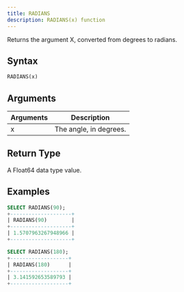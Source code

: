 ```yaml
---
title: RADIANS
description: RADIANS(x) function
---
```


Returns the argument X, converted from degrees to radians.

## Syntax

```sql
RADIANS(x)
```

## Arguments

| Arguments   | Description |
| ----------- | ----------- |
| x | The angle, in degrees. |

## Return Type

A Float64 data type value.


## Examples

```sql
SELECT RADIANS(90);
+--------------------+
| RADIANS(90)        |
+--------------------+
| 1.5707963267948966 |
+--------------------+

SELECT RADIANS(180);
+-------------------+
| RADIANS(180)      |
+-------------------+
| 3.141592653589793 |
+-------------------+
```
